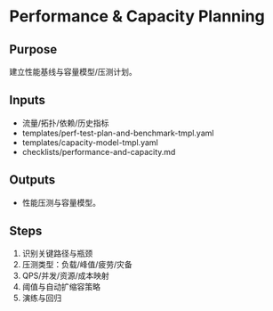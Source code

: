 # Performance & Capacity Planning

## Purpose

建立性能基线与容量模型/压测计划。

## Inputs

- 流量/拓扑/依赖/历史指标
- templates/perf-test-plan-and-benchmark-tmpl.yaml
- templates/capacity-model-tmpl.yaml
- checklists/performance-and-capacity.md

## Outputs

- 性能压测与容量模型。

## Steps

1. 识别关键路径与瓶颈
2. 压测类型：负载/峰值/疲劳/灾备
3. QPS/并发/资源/成本映射
4. 阈值与自动扩缩容策略
5. 演练与回归
